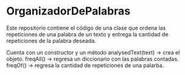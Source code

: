 # OrganizadorDePalabras
Este repositorio contiene el código de una clase que ordena las repeticiones de una palabra de un texto y entrega la cantidad de repeticiones de la palabra deseada.

Cuenta con un constructor y un método
analysedText(text) -> crea el objeto.
freqAll() -> regresa un diccionario con las palabras contadas.
freqOf() -> regresa la cantidad de repeticiones de una palarba. 
